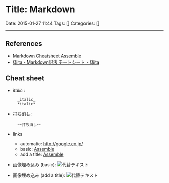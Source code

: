 # Title: Markdown

Date: 2015-01-27 11:44
Tags: []
Categories: []

---

## References

- [Markdown Cheatsheet Assemble](http://assemble.io/docs/Cheatsheet-Markdown.html)
- [Qiita - Markdown記法 チートシート - Qiita](http://qiita.com/Qiita/items/c686397e4a0f4f11683d)

## Cheat sheet

- _italic_ :

        _italic_
        *italic*

- ~~打ち消し~~:

        ~~打ち消し~~

- links
    - automatic:
        <http://google.co.jp/>
    - basic:
        [Assemble](http://google.co.jp/)
    - add a title:
        [Assemble](http://google.co.jp/ "title!")
- 画像埋め込み (basic):
    ![代替テキスト](画像のURL)
- 画像埋め込み (add a title):
    ![代替テキスト](画像のURL "画像タイトル")


